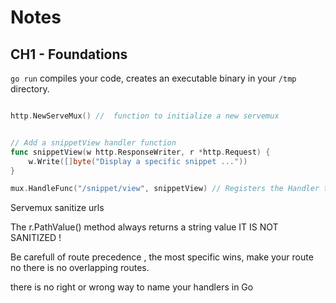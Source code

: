 # Notes

## CH1 - Foundations

 `go run` compiles your code, creates an executable binary in your `/tmp`
directory.

```go

http.NewServeMux() //  function to initialize a new servemux

```


```go

// Add a snippetView handler function
func snippetView(w http.ResponseWriter, r *http.Request) {
	w.Write([]byte("Display a specific snippet ..."))
}

mux.HandleFunc("/snippet/view", snippetView) // Registers the Handler to  route

```

Servemux sanitize urls

The r.PathValue() method always returns a string value IT IS NOT SANITIZED !

Be carefull of route precedence , the most specific wins, make your route no there is no overlapping routes.

there is no right or wrong way to name your handlers in Go